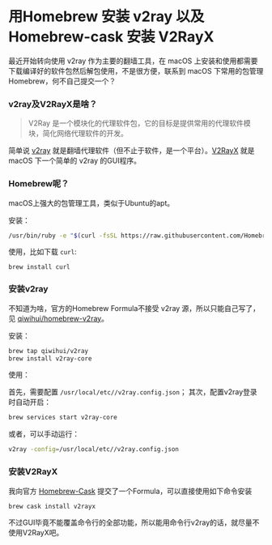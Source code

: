 # 用Homebrew 安装 v2ray 以及 Homebrew-cask 安装 V2RayX

最近开始转向使用 v2ray 作为主要的翻墙工具，在 macOS 上安装和使用都需要下载编译好的软件包然后解包使用，不是很方便，联系到 macOS 下常用的包管理 Homebrew，何不自己提交一个？
<!--more-->

### v2ray及V2RayX是啥？

> V2Ray 是一个模块化的代理软件包，它的目标是提供常用的代理软件模块，简化网络代理软件的开发。

简单说 [v2ray](https://github.com/v2ray/v2ray-core) 就是翻墙代理软件（但不止于软件，是一个平台）。[V2RayX](https://github.com/Cenmrev/V2RayX) 就是 macOS 下一个简单的 v2ray 的GUI程序。

### Homebrew呢？

macOS上强大的包管理工具，类似于Ubuntu的apt。

安装：

```bash
/usr/bin/ruby -e "$(curl -fsSL https://raw.githubusercontent.com/Homebrew/install/master/install)"
```

使用，比如下载 `curl`:

```
brew install curl
```

### 安装v2ray

不知道为啥，官方的Homebrew Formula不接受 v2ray 源，所以只能自己写了，见 [qiwihui/homebrew-v2ray](https://github.com/qiwihui/homebrew-v2ray)。

安装：

```bash
brew tap qiwihui/v2ray
brew install v2ray-core
```

使用：

首先，需要配置 `/usr/local/etc//v2ray.config.json`；
其次，配置v2ray登录时自动开启：

```bash
brew services start v2ray-core
```
或者，可以手动运行：

```bash
v2ray -config=/usr/local/etc//v2ray.config.json
```

### 安装V2RayX

我向官方 [Homebrew-Cask](https://caskroom.github.io/) 提交了一个Formula，可以直接使用如下命令安装

```bash
brew cask install v2rayx
```

不过GUI毕竟不能覆盖命令行的全部功能，所以能用命令行v2ray的话，就尽量不使用V2RayX吧。
